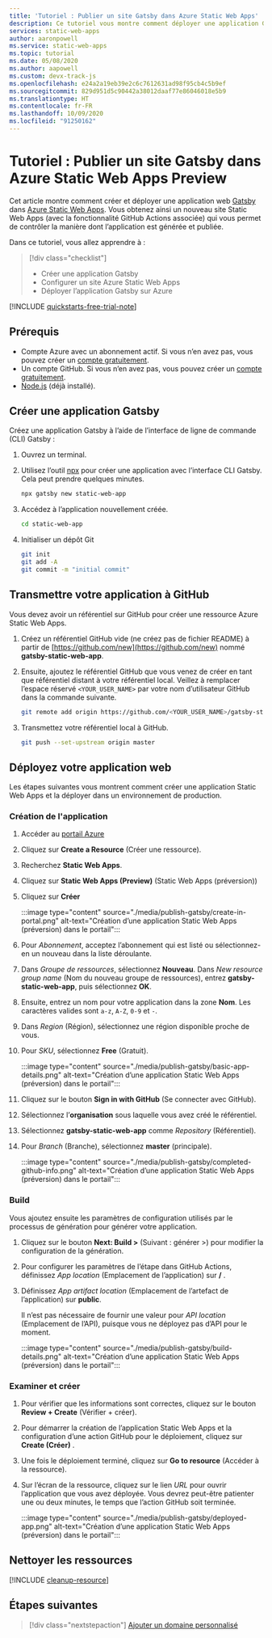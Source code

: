```yaml
---
title: 'Tutoriel : Publier un site Gatsby dans Azure Static Web Apps'
description: Ce tutoriel vous montre comment déployer une application Gatsby dans Azure Static Web Apps.
services: static-web-apps
author: aaronpowell
ms.service: static-web-apps
ms.topic: tutorial
ms.date: 05/08/2020
ms.author: aapowell
ms.custom: devx-track-js
ms.openlocfilehash: e24a2a19eb39e2c6c7612631ad98f95cb4c5b9ef
ms.sourcegitcommit: 829d951d5c90442a38012daaf77e86046018e5b9
ms.translationtype: HT
ms.contentlocale: fr-FR
ms.lasthandoff: 10/09/2020
ms.locfileid: "91250162"
---
```

# <a name="tutorial-publish-a-gatsby-site-to-azure-static-web-apps-preview"></a>Tutoriel : Publier un site Gatsby dans Azure Static Web Apps Preview

Cet article montre comment créer et déployer une application web [Gatsby](https://gatsbyjs.org) dans [Azure Static Web Apps](overview.md). Vous obtenez ainsi un nouveau site Static Web Apps (avec la fonctionnalité GitHub Actions associée) qui vous permet de contrôler la manière dont l’application est générée et publiée.

Dans ce tutoriel, vous allez apprendre à :

> [!div class="checklist"]
>
> - Créer une application Gatsby
> - Configurer un site Azure Static Web Apps
> - Déployer l’application Gatsby sur Azure

[!INCLUDE [quickstarts-free-trial-note](../../includes/quickstarts-free-trial-note.md)]

## <a name="prerequisites"></a>Prérequis

- Compte Azure avec un abonnement actif. Si vous n’en avez pas, vous pouvez créer un [compte gratuitement](https://azure.microsoft.com/free/).
- Un compte GitHub. Si vous n’en avez pas, vous pouvez créer un [compte gratuitement](https://github.com/join).
- [Node.js](https://nodejs.org) (déjà installé).

## <a name="create-a-gatsby-app"></a>Créer une application Gatsby

Créez une application Gatsby à l’aide de l’interface de ligne de commande (CLI) Gatsby :

1. Ouvrez un terminal.
1. Utilisez l’outil [npx](https://www.npmjs.com/package/npx) pour créer une application avec l’interface CLI Gatsby. Cela peut prendre quelques minutes.

   ```bash
   npx gatsby new static-web-app
   ```

1. Accédez à l’application nouvellement créée.

   ```bash
   cd static-web-app
   ```

1. Initialiser un dépôt Git

   ```bash
   git init
   git add -A
   git commit -m "initial commit"
   ```

## <a name="push-your-application-to-github"></a>Transmettre votre application à GitHub

Vous devez avoir un référentiel sur GitHub pour créer une ressource Azure Static Web Apps.

1. Créez un référentiel GitHub vide (ne créez pas de fichier README) à partir de [https://github.com/new](https://github.com/new) nommé **gatsby-static-web-app**.

1. Ensuite, ajoutez le référentiel GitHub que vous venez de créer en tant que référentiel distant à votre référentiel local. Veillez à remplacer l’espace réservé `<YOUR_USER_NAME>` par votre nom d’utilisateur GitHub dans la commande suivante.

   ```bash
   git remote add origin https://github.com/<YOUR_USER_NAME>/gatsby-static-web-app
   ```

1. Transmettez votre référentiel local à GitHub.

   ```bash
   git push --set-upstream origin master
   ```

## <a name="deploy-your-web-app"></a>Déployez votre application web

Les étapes suivantes vous montrent comment créer une application Static Web Apps et la déployer dans un environnement de production.

### <a name="create-the-application"></a>Création de l'application

1. Accéder au [portail Azure](https://portal.azure.com)
1. Cliquez sur **Create a Resource** (Créer une ressource).
1. Recherchez **Static Web Apps**.
1. Cliquez sur **Static Web Apps (Preview)** (Static Web Apps (préversion))
1. Cliquez sur **Créer**

   :::image type="content" source="./media/publish-gatsby/create-in-portal.png" alt-text="Création d’une application Static Web Apps (préversion) dans le portail":::

1. Pour _Abonnement_, acceptez l’abonnement qui est listé ou sélectionnez-en un nouveau dans la liste déroulante.

1. Dans _Groupe de ressources_, sélectionnez **Nouveau**. Dans _New resource group name_ (Nom du nouveau groupe de ressources), entrez **gatsby-static-web-app**, puis sélectionnez **OK**.

1. Ensuite, entrez un nom pour votre application dans la zone **Nom**. Les caractères valides sont `a-z`, `A-Z`, `0-9` et `-`.

1. Dans _Region_ (Région), sélectionnez une région disponible proche de vous.

1. Pour _SKU_, sélectionnez **Free** (Gratuit).

   :::image type="content" source="./media/publish-gatsby/basic-app-details.png" alt-text="Création d’une application Static Web Apps (préversion) dans le portail":::

1. Cliquez sur le bouton **Sign in with GitHub** (Se connecter avec GitHub).

1. Sélectionnez l’**organisation** sous laquelle vous avez créé le référentiel.

1. Sélectionnez **gatsby-static-web-app** comme _Repository_ (Référentiel).

1. Pour _Branch_ (Branche), sélectionnez **master** (principale).

   :::image type="content" source="./media/publish-gatsby/completed-github-info.png" alt-text="Création d’une application Static Web Apps (préversion) dans le portail":::

### <a name="build"></a>Build

Vous ajoutez ensuite les paramètres de configuration utilisés par le processus de génération pour générer votre application.

1. Cliquez sur le bouton **Next: Build >** (Suivant : générer >) pour modifier la configuration de la génération.

1. Pour configurer les paramètres de l’étape dans GitHub Actions, définissez _App location_ (Emplacement de l’application) sur **/** .

1. Définissez _App artifact location_ (Emplacement de l’artefact de l’application) sur **public**.

   Il n’est pas nécessaire de fournir une valeur pour _API location_ (Emplacement de l’API), puisque vous ne déployez pas d’API pour le moment.

   :::image type="content" source="./media/publish-gatsby/build-details.png" alt-text="Création d’une application Static Web Apps (préversion) dans le portail":::

### <a name="review-and-create"></a>Examiner et créer

1. Pour vérifier que les informations sont correctes, cliquez sur le bouton **Review + Create** (Vérifier + créer).

1. Pour démarrer la création de l’application Static Web Apps et la configuration d’une action GitHub pour le déploiement, cliquez sur **Create (Créer)** .

1. Une fois le déploiement terminé, cliquez sur **Go to resource** (Accéder à la ressource).

1. Sur l’écran de la ressource, cliquez sur le lien _URL_ pour ouvrir l’application que vous avez déployée. Vous devrez peut-être patienter une ou deux minutes, le temps que l’action GitHub soit terminée.

   :::image type="content" source="./media/publish-gatsby/deployed-app.png" alt-text="Création d’une application Static Web Apps (préversion) dans le portail":::

## <a name="clean-up-resources"></a>Nettoyer les ressources

[!INCLUDE [cleanup-resource](../../includes/static-web-apps-cleanup-resource.md)]

## <a name="next-steps"></a>Étapes suivantes

> [!div class="nextstepaction"]
> [Ajouter un domaine personnalisé](custom-domain.md)
